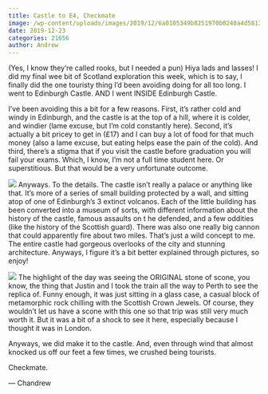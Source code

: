 ```yaml
---
title: Castle to E4, Checkmate
image: /wp-content/uploads/images/2019/12/6a0105349b8251970b0240a4d5813a200d-800wi.jpg
date: 2019-12-23
categories: 21656
author: Andrew
---
```

(Yes, I know they’re called rooks, but I needed a pun)
Hiya lads and lasses! I did my final wee bit of Scotland exploration this week, which is to say, I finally did the one touristy thing I’d been avoiding doing for all too long. I went to Edinburgh Castle. AND I went INSIDE Edinburgh Castle.

 
I’ve been avoiding this a bit for a few reasons. First, it’s rather cold and windy in Edinburgh, and the castle is at the top of a hill, where it is colder, and windier (lame excuse, but I’m cold constantly here). Second, it’s actually a bit pricey to get in (£17) and I can buy a lot of food for that much money (also a lame excuse, but eating helps ease the pain of the cold). And third, there’s a stigma that if you visit the castle before graduation you will fail your exams. Which, I know, I’m not a full time student here. Or superstitious. But that would be a very unfortunate outcome.


![](/images/2019/12/6a0105349b8251970b0240a4d58142200d-800wi.jpg)
Anyways. To the details. The castle isn’t really a palace or anything like that. It’s more of a series of small building protected by a wall, and sitting atop of one of Edinburgh’s 3 extinct volcanos. Each of the little building has been converted into a museum of sorts, with different information about the history of the castle, famous assaults on t he defended, and a few oddities (like the history of the Scottish guard). There was also one really big cannon that could apparently fire about two miles. That’s just a wild concept to me. The entire castle had gorgeous overlooks of the city and stunning architecture. Anyways, I figure it’s a bit better explained through pictures, so enjoy!

![](/images/2019/12/6a0105349b8251970b0240a4fa28de200b-800wi.jpg)
The highlight of the day was seeing the ORIGINAL stone of scone, you know, the thing that Justin and I took the train all the way to Perth to see the replica of. Funny enough, it was just sitting in a glass case, a casual block of metamorphic rock chilling with the Scottish Crown Jewels. Of course, they wouldn’t let us have a scone with this one so that trip was still very much worth it. But it was a bit of a shock to see it here, especially because I thought it was in London.

 
Anyways, we did make it to the castle. And, even through wind that almost knocked us off our feet a few times, we crushed being tourists.

 
Checkmate.

 
— Chandrew